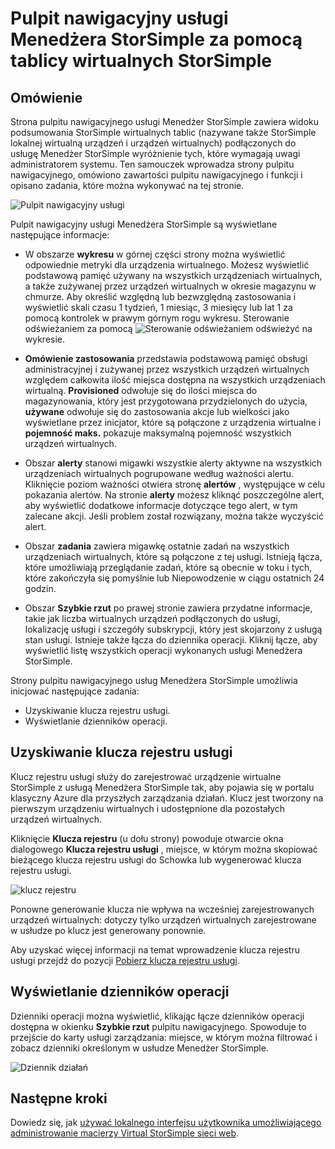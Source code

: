 <properties 
   pageTitle="Pulpit nawigacyjny z usługi Menedżera StorSimple — wirtualnej tablicy | Microsoft Azure"
   description="W tym artykule opisano pulpit nawigacyjny usługi Menedżera StorSimple i wyjaśniono, jak używać tej funkcji Monitorowanie kondycji macierzy Virtual StorSimple."
   services="storsimple"
   documentationCenter=""
   authors="alkohli"
   manager="carmonm"
   editor="" />
<tags 
   ms.service="storsimple"
   ms.devlang="na"
   ms.topic="article"
   ms.tgt_pltfrm="na"
   ms.workload="na"
   ms.date="04/07/2016"
   ms.author="alkohli" />

# <a name="use-the-storsimple-manager-service-dashboard-for-the-storsimple-virtual-array"></a>Pulpit nawigacyjny usługi Menedżera StorSimple za pomocą tablicy wirtualnych StorSimple

## <a name="overview"></a>Omówienie

Strona pulpitu nawigacyjnego usługi Menedżer StorSimple zawiera widoku podsumowania StorSimple wirtualnych tablic (nazywane także StorSimple lokalnej wirtualną urządzeń i urządzeń wirtualnych) podłączonych do usługę Menedżer StorSimple wyróżnienie tych, które wymagają uwagi administratorem systemu. Ten samouczek wprowadza strony pulpitu nawigacyjnego, omówiono zawartości pulpitu nawigacyjnego i funkcji i opisano zadania, które można wykonywać na tej stronie.

![Pulpit nawigacyjny usługi](./media/storsimple-ova-service-dashboard/dashboard1.png)

Pulpit nawigacyjny usługi Menedżera StorSimple są wyświetlane następujące informacje:

- W obszarze **wykresu** w górnej części strony można wyświetlić odpowiednie metryki dla urządzenia wirtualnego. Możesz wyświetlić podstawową pamięć używany na wszystkich urządzeniach wirtualnych, a także zużywanej przez urządzeń wirtualnych w okresie magazynu w chmurze. Aby określić względną lub bezwzględną zastosowania i wyświetlić skali czasu 1 tydzień, 1 miesiąc, 3 miesięcy lub lat 1 za pomocą kontrolek w prawym górnym rogu wykresu. Sterowanie odświeżaniem za pomocą ![Sterowanie odświeżaniem](./media/storsimple-ova-service-dashboard/refresh-control.png) odświeżyć na wykresie.

- **Omówienie zastosowania** przedstawia podstawową pamięć obsługi administracyjnej i zużywanej przez wszystkich urządzeń wirtualnych względem całkowita ilość miejsca dostępna na wszystkich urządzeniach wirtualną. **Provisioned** odwołuje się do ilości miejsca do magazynowania, który jest przygotowana przydzielonych do użycia, **używane** odwołuje się do zastosowania akcje lub wielkości jako wyświetlane przez inicjator, które są połączone z urządzenia wirtualne i **pojemność maks.** pokazuje maksymalną pojemność wszystkich urządzeń wirtualnych.

- Obszar **alerty** stanowi migawki wszystkie alerty aktywne na wszystkich urządzeniach wirtualnych pogrupowane według ważności alertu. Kliknięcie poziom ważności otwiera stronę **alertów** , występujące w celu pokazania alertów. Na stronie **alerty** możesz kliknąć poszczególne alert, aby wyświetlić dodatkowe informacje dotyczące tego alert, w tym zalecane akcji. Jeśli problem został rozwiązany, można także wyczyścić alert.

- Obszar **zadania** zawiera migawkę ostatnie zadań na wszystkich urządzeniach wirtualnych, które są połączone z tej usługi. Istnieją łącza, które umożliwiają przeglądanie zadań, które są obecnie w toku i tych, które zakończyła się pomyślnie lub Niepowodzenie w ciągu ostatnich 24 godzin. 

- Obszar **Szybkie rzut** po prawej stronie zawiera przydatne informacje, takie jak liczba wirtualnych urządzeń podłączonych do usługi, lokalizację usługi i szczegóły subskrypcji, który jest skojarzony z usługą stan usługi. Istnieje także łącza do dziennika operacji. Kliknij łącze, aby wyświetlić listę wszystkich operacji wykonanych usługi Menedżera StorSimple. 

Strony pulpitu nawigacyjnego usług Menedżera StorSimple umożliwia inicjować następujące zadania:

- Uzyskiwanie klucza rejestru usługi.
- Wyświetlanie dzienników operacji.

## <a name="get-the-service-registration-key"></a>Uzyskiwanie klucza rejestru usługi

Klucz rejestru usługi służy do zarejestrować urządzenie wirtualne StorSimple z usługą Menedżera StorSimple tak, aby pojawia się w portalu klasyczny Azure dla przyszłych zarządzania działań. Klucz jest tworzony na pierwszym urządzeniu wirtualnych i udostępnione dla pozostałych urządzeń wirtualnych. 

Kliknięcie **Klucza rejestru** (u dołu strony) powoduje otwarcie okna dialogowego **Klucza rejestru usługi** , miejsce, w którym można skopiować bieżącego klucza rejestru usługi do Schowka lub wygenerować klucza rejestru usługi.

![klucz rejestru](./media/storsimple-ova-service-dashboard/service-dashboard3.png)

Ponowne generowanie klucza nie wpływa na wcześniej zarejestrowanych urządzeń wirtualnych: dotyczy tylko urządzeń wirtualnych zarejestrowane w usłudze po klucz jest generowany ponownie.

Aby uzyskać więcej informacji na temat wprowadzenie klucza rejestru usługi przejdź do pozycji [Pobierz klucza rejestru usługi](storsimple-ova-manage-service.md#get-the-service-registration-key).

## <a name="view-the-operations-logs"></a>Wyświetlanie dzienników operacji

Dzienniki operacji można wyświetlić, klikając łącze dzienników operacji dostępna w okienku **Szybkie rzut** pulpitu nawigacyjnego. Spowoduje to przejście do karty usługi zarządzania: miejsce, w którym można filtrować i zobacz dzienniki określonym w usłudze Menedżer StorSimple.

![Dziennik działań](./media/storsimple-ova-service-dashboard/ops-log.png)

## <a name="next-steps"></a>Następne kroki

Dowiedz się, jak [używać lokalnego interfejsu użytkownika umożliwiającego administrowanie macierzy Virtual StorSimple sieci web](storsimple-ova-web-ui-admin.md).